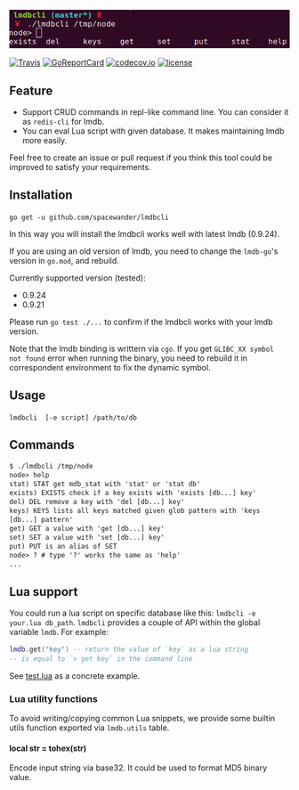 ![screenshot](./screenshot.png)

[![Travis](https://travis-ci.org/spacewander/lmdbcli.svg?branch=master)](https://travis-ci.org/spacewander/lmdbcli)
[![GoReportCard](http://goreportcard.com/badge/spacewander/lmdbcli)](http://goreportcard.com/report/spacewander/lmdbcli)
[![codecov.io](https://codecov.io/github/spacewander/lmdbcli/coverage.svg?branch=master)](https://codecov.io/github/spacewander/lmdbcli?branch=master)
[![license](https://img.shields.io/badge/License-GPLv3-green.svg)](https://github.com/spacewander/lmdbcli/blob/master/LICENSE)

## Feature

* Support CRUD commands in repl-like command line. You can consider it as `redis-cli` for lmdb.
* You can eval Lua script with given database. It makes maintaining lmdb more easily.

Feel free to create an issue or pull request if you think this tool could be improved to satisfy
your requirements.

## Installation

`go get -u github.com/spacewander/lmdbcli`

In this way you will install the lmdbcli works well with latest lmdb (0.9.24).

If you are using an old version of lmdb, you need to change the `lmdb-go`'s version
in `go.mod`, and rebuild.

Currently supported version (tested):
* 0.9.24
* 0.9.21

Please run `go test ./...` to confirm if the lmdbcli works with your lmdb version.

Note that the lmdb binding is writtern via `cgo`.
If you get `GLIBC_XX symbol not found` error when running the binary,
you need to rebuild it in correspondent environment to fix the dynamic symbol.

## Usage

`lmdbcli  [-e script] /path/to/db`

## Commands

```
$ ./lmdbcli /tmp/node
node> help
stat) STAT get mdb_stat with 'stat' or 'stat db'
exists) EXISTS check if a key exists with 'exists [db...] key'
del) DEL remove a key with 'del [db...] key'
keys) KEYS lists all keys matched given glob pattern with 'keys [db...] pattern'
get) GET a value with 'get [db...] key'
set) SET a value with 'set [db...] key'
put) PUT is an alias of SET
node> ? # type '?' works the same as 'help'
...
```

## Lua support

You could run a lua script on specific database like this: `lmdbcli -e your.lua db_path`.
`lmdbcli` provides a couple of API within the global variable `lmdb`. For example:
```lua
lmdb.get("key") -- return the value of `key` as a lua string
-- is equal to `> get key` in the command line
```

See [test.lua](./test.lua) as a concrete example.

### Lua utility functions

To avoid writing/copying common Lua snippets, we provide some builtin utils function
exported via `lmdb.utils` table.

#### local str = tohex(str)

Encode input string via base32. It could be used to format MD5 binary value.

